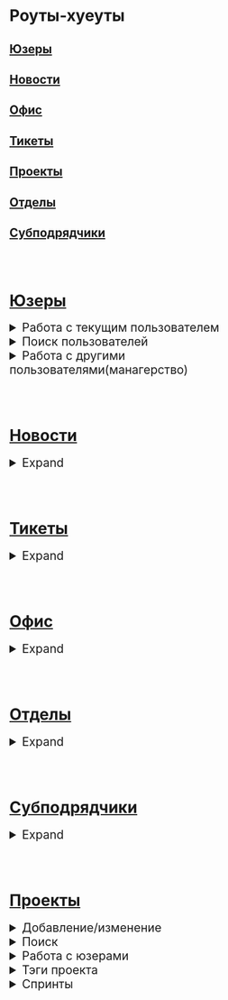 # Роуты-хуеуты

## [Юзеры](https://github.com/MsWafer/BuroPlatform/blob/master/newReadme.md#%D1%8E%D0%B7%D0%B5%D1%80%D1%8B-1)
## [Новости](https://github.com/MsWafer/BuroPlatform/blob/master/newReadme.md#%D0%BD%D0%BE%D0%B2%D0%BE%D1%81%D1%82%D0%B8-1)
## [Офис](https://github.com/MsWafer/BuroPlatform/blob/master/newReadme.md#%D0%BE%D1%84%D0%B8%D1%81-1)
## [Тикеты](https://github.com/MsWafer/BuroPlatform/blob/master/newReadme.md#%D1%82%D0%B8%D0%BA%D0%B5%D1%82%D1%8B-1)
## [Проекты](https://github.com/MsWafer/BuroPlatform/blob/master/newReadme.md#%D0%BF%D1%80%D0%BE%D0%B5%D0%BA%D1%82%D1%8B-1)
## [Отделы](https://github.com/MsWafer/BuroPlatform/blob/master/newReadme.md#%D0%BE%D1%82%D0%B4%D0%B5%D0%BB%D1%8B-1)
## [Субподрядчики](https://github.com/MsWafer/BuroPlatform/blob/master/newReadme.md#%D1%81%D1%83%D0%B1%D0%BF%D0%BE%D0%B4%D1%80%D1%8F%D0%B4%D1%87%D0%B8%D0%BA%D0%B8-1)

<br/><br/>

# [Юзеры](https://github.com/MsWafer/BuroPlatform/blob/master/newReadme.md#%D1%8E%D0%B7%D0%B5%D1%80%D1%8B)

<details>
<summary style="font-size:150%;">Работа с текущим пользователем</summary>

|route|description|request|response|
|---|---|:---:|:---:|
|POST /users/|Регистрация|[жсон](https://github.com/MsWafer/BuroPlatform/blob/master/docs/call_examples.md#%D1%80%D0%B5%D0%B3%D0%B8%D1%81%D1%82%D1%80%D0%B0%D1%86%D0%B8%D1%8F)|[жсон]()|
|POST /auth/|Авторизация|[жсон](https://github.com/MsWafer/BuroPlatform/blob/master/docs/call_examples.md#%D0%B0%D0%B2%D1%82%D0%BE%D1%80%D0%B8%D0%B7%D0%B0%D1%86%D0%B8%D1%8F)|[жсон]()|
|GET /users/me|Профиль||[жсон]()|
|GET /users/me/sprints|Активные спринты||[жсон]()|
|PUT /users/me|Редактирование профиля|[жсон](https://github.com/MsWafer/BuroPlatform/blob/master/docs/call_examples.md#%D1%80%D0%B5%D0%B4%D0%B0%D0%BA%D1%82%D0%B8%D1%80%D0%BE%D0%B2%D0%B0%D0%BD%D0%B8%D0%B5-%D1%8E%D0%B7%D0%B5%D1%80%D0%B0)|[жсон]()|
|PUT /users/me/pw|Изменение пароля|[жсон](https://github.com/MsWafer/BuroPlatform/blob/master/docs/call_examples.md#%D1%81%D0%BC%D0%B5%D0%BD%D0%B0-%D0%BF%D0%B0%D1%80%D0%BE%D0%BB%D1%8F)|[жсон]()|
|PUT /users/me/a|Добавление/изменение аватара|[жсон](https://github.com/MsWafer/BuroPlatform/blob/master/docs/call_examples.md#%D0%B0%D0%B2%D0%B0%D1%82%D0%B0%D1%80)|[жсон]()|
|PUT /users/me/rocket|Изменение рокетнейма|[жсон](https://github.com/MsWafer/BuroPlatform/blob/master/docs/call_examples.md#%D1%81%D0%BC%D0%B5%D0%BD%D0%B0-%D1%81%D0%B2%D0%BE%D0%B5%D0%B3%D0%BE-%D1%80%D0%BE%D0%BA%D0%B5%D1%82%D1%87%D0%B0%D1%82%D0%B0)|[жсон]()|
|PUT /users/me/report|Добавить/изменить отчет|[жсон](https://github.com/MsWafer/BuroPlatform/blob/master/docs/call_examples.md#%D0%B4%D0%BE%D0%B1%D0%B0%D0%B2%D0%B8%D1%82%D1%8C-%D0%BE%D1%82%D1%87%D0%B5%D1%82%D0%BD%D0%BE%D1%81%D1%82%D1%8C)|[жсон]()|
|GET /users/me/report|Открыть отчет||[жсон]()|
|POST /users/passRC|Изменение пароля по рокетчату|[жсон](https://github.com/MsWafer/BuroPlatform/blob/master/docs/call_examples.md#%D0%B2%D0%BE%D1%81%D1%81%D1%82%D0%B0%D0%BD%D0%BE%D0%B2%D0%B8%D1%82%D1%8C-%D0%BF%D0%B0%D1%80%D0%BE%D0%BB%D1%8C-%D1%87%D0%B5%D1%80%D0%B5%D0%B7-%D1%80%D0%BE%D0%BA%D0%B5%D1%82%D1%87%D0%B0%D1%82-%D0%B8-%D0%BC%D1%8B%D0%BB%D0%BE)|[жсон]()|
|PUT /users/part|Изменение разделов|[жсон](https://github.com/MsWafer/BuroPlatform/blob/master/docs/call_examples.md#%D1%81%D0%BC%D0%B5%D0%BD%D0%B0-%D1%81%D0%B2%D0%BE%D0%B8%D1%85-%D1%80%D0%B0%D0%B7%D0%B4%D0%B5%D0%BB%D0%BE%D0%B2)|[жсон]()|
</details>

<details>
<summary style="font-size:150%;">Поиск пользователей</summary>

|route|description|request|response|
|---|---|:---:|:---:|
|GET /users/all|Все пользователи|[квери](https://github.com/MsWafer/BuroPlatform/blob/master/docs/call_examples.md#%D0%BD%D0%B0%D0%B9%D1%82%D0%B8-%D0%B2%D1%81%D0%B5%D1%85-%D1%8E%D0%B7%D0%B5%D1%80%D0%BE%D0%B2-%D0%BE%D1%82%D1%81%D0%BE%D1%80%D1%82%D0%B8%D1%80%D0%BE%D0%B2%D0%B0%D0%BD%D0%BD%D1%8B%D1%85-%D0%BA%D0%B0%D0%BA-%D1%85%D0%BE%D1%82%D0%B8%D1%82%D0%B5)|[жсон]()|
|GET /users/q/search?field=&value=|Поиск по 1 параметру|[квери](https://github.com/MsWafer/BuroPlatform/blob/master/docs/call_examples.md#%D0%BF%D0%BE%D0%B8%D1%81%D0%BA-%D1%82%D0%BE%D0%BB%D1%8C%D0%BA%D0%BE-%D1%82%D0%B5%D1%85-%D1%8E%D0%B7%D0%B5%D1%80%D0%BE%D0%B2-%D0%BA%D0%BE%D1%82%D0%BE%D1%80%D1%8B%D0%B5-%D0%BF%D0%BE%D0%BF%D0%B0%D0%B4%D0%B0%D1%8E%D1%82-%D0%BF%D0%BE%D0%B4-%D1%83%D1%81%D0%BB%D0%BE%D0%B2%D0%B8%D1%8F-%D0%BA%D0%B2%D0%B5%D1%80%D0%B8)|[жсон]()|
|GET /users/:id|Получить профиль пользователя по _id||[жсон]()|
|GET /users/usr/get?fullname=&division=&partition=|Поиск по имени и/или разделу и/или отделу|[квери](https://github.com/MsWafer/BuroPlatform/blob/master/docs/call_examples.md#%D0%BF%D0%BE%D0%B8%D1%81%D0%BA-%D1%8E%D0%B7%D0%B5%D1%80%D0%B0-%D0%BF%D0%BE-%D1%82%D1%80%D0%B5%D0%BC-%D0%BF%D0%B0%D1%80%D0%B0%D0%BC%D0%B5%D1%82%D1%80%D0%B0%D0%BC)|[жсон]()|
|/users/usr/pos?position=|Поиск по должности|[квери](https://github.com/MsWafer/BuroPlatform/blob/master/docs/call_examples.md#%D0%BF%D0%BE%D0%B8%D1%81%D0%BA-%D1%8E%D0%B7%D0%B5%D1%80%D0%BE%D0%B2-%D1%81-%D0%BE%D0%BF%D1%80%D0%B5%D0%B4%D0%B5%D0%BB%D0%B5%D0%BD%D0%BD%D0%BE%D0%B9-%D0%B4%D0%BE%D0%BB%D0%B6%D0%BD%D0%BE%D1%81%D1%82%D1%8C%D1%8E)|[жсон]()|
</details>

<details>
<summary style="font-size:150%;">Работа с другими пользователями(манагерство)</summary>

|route|description|request|response|
|---|---|:---:|:---:|
|PUT /users/poschange/:id|Изменить должность юзера|[жсон](https://github.com/MsWafer/BuroPlatform/blob/master/docs/call_examples.md#%D1%81%D0%BC%D0%B5%D0%BD%D0%B0-%D0%B4%D0%BE%D0%BB%D0%B6%D0%BD%D0%BE%D1%81%D1%82%D0%B8-%D0%B4%D1%80%D1%83%D0%B3%D0%BE%D0%B3%D0%BE-%D1%8E%D0%B7%D0%B5%D1%80%D0%B0)|[жсон]()|
|PUT /users/permchange/:id|Изменить пермишен юзера|[жсон](https://github.com/MsWafer/BuroPlatform/blob/master/docs/call_examples.md#%D1%81%D0%BC%D0%B5%D0%BD%D0%B0-%D0%BF%D0%B5%D1%80%D0%BC%D0%B8%D1%88%D0%B5%D0%BD%D0%B0-%D0%B4%D1%80%D1%83%D0%B3%D0%BE%D0%B3%D0%BE-%D1%8E%D0%B7%D0%B5%D1%80%D0%B0)|[жсон]()|
|DELETE /users/:id|Удалить пользователя||[жсон]()|
|GET /users/report/:id|Просмотреть отчет другого пользователя||[жсон]()|
</details>

<br/><br/>

# [Новости](https://github.com/MsWafer/BuroPlatform/blob/master/newReadme.md#%D0%BD%D0%BE%D0%B2%D0%BE%D1%81%D1%82%D0%B8)

<details>
<summary style="font-size:150%;">Expand</summary>

|route|description|request|response|
|---|---|:---:|:---:|
|POST /news/|Новая новость|[жсон](https://github.com/MsWafer/BuroPlatform/blob/master/docs/call_examples.md#%D0%B4%D0%BE%D0%B1%D0%B0%D0%B2%D0%B8%D1%82%D1%8C-%D0%BD%D0%BE%D0%B2%D0%BE%D1%81%D1%82%D1%8C)|[жсон]()|
|GET /news/all|Все новости||[жсон]()|
|GET /news/:id|Просмотреть новость по _id||[жсон]()|
|PUT /news/:id|Редактировать новость по _id|[жсон](https://github.com/MsWafer/BuroPlatform/blob/master/docs/call_examples.md#%D1%80%D0%B5%D0%B4%D0%B0%D0%BA%D1%82%D0%B8%D1%80%D0%BE%D0%B2%D0%B0%D1%82%D1%8C)|[жсон]()|
|DELETE /news/:id|Удалить новость по _id||[жсон]()|
</details>

<br/><br/>

# [Тикеты](https://github.com/MsWafer/BuroPlatform/blob/master/newReadme.md#%D1%82%D0%B8%D0%BA%D0%B5%D1%82%D1%8B)

<details>
<summary style="font-size:150%;">Expand</summary>

|route|description|request|response|
|---|---|:---:|:---:|
|POST /tickets|Добавить тикет|[жсон](https://github.com/MsWafer/BuroPlatform/blob/master/docs/call_examples.md#%D0%BD%D0%BE%D0%B2%D1%8B%D0%B9-%D1%82%D0%B8%D0%BA%D0%B5%D1%82)|[жсон]()|
|GET /tickets/all|Все тикеты сорт. по дате||[жсон]()|
|GET /tickets/:id|Просмотр тикета по его _id||[жсон]()|
|GET /tickets/user/:id|Все тикеты пользователя||[жсон]()|
|GET /tickets/all/active|Все незавершенные тикеты||[жсон]()|
|GET /tickets/all/emergency|Все тикеты сорт. по срочности||[жсон]()|
|PUT /tickets/:id|Деактивировать тикет по _id||[жсон]()|
|DELETE /tickets/:id|Удалить тикет по _id||[жсон]()|

</details>

<br/><br/>

# [Офис](https://github.com/MsWafer/BuroPlatform/blob/master/newReadme.md#%D0%BE%D1%84%D0%B8%D1%81)

<details>
<summary style="font-size:150%;">Expand</summary>

|route|description|request|response|
|---|---|:---:|:---:|
|POST /props|Добавить предложение|[жсон](https://github.com/MsWafer/BuroPlatform/blob/master/docs/call_examples.md#%D0%BD%D0%BE%D0%B2%D0%BE%D0%B5-%D0%BF%D1%80%D0%B5%D0%B4%D0%BB%D0%BE%D0%B6%D0%B5%D0%BD%D0%B8%D0%B5)|[жсон]()|
|GET /props/all/likes|Все предложения сорт. по лайкам||[жсон]()|
|GET /props/all/date|Все предложения сорт. по дате||[жсон]()|
|GET /props/search?field=&order=|Кастомизируемый поиск|[квери](https://github.com/MsWafer/BuroPlatform/blob/master/docs/call_examples.md#%D1%81%D0%BE%D1%80%D1%82%D0%B8%D1%80%D0%BE%D0%B2%D0%BA%D0%B0-%D0%BF%D0%BE-%D0%BA%D0%B0%D1%81%D1%82%D0%BE%D0%BC%D0%BD%D1%8B%D0%BC-%D0%BA%D1%80%D0%B8%D1%82%D0%B5%D1%80%D0%B8%D1%8F%D0%BC)|[жсон]()|
|PUT /props/like/:id|Лайк/дизлайк предложения по его _id|[жсон]()|[жсон]()|
|PUT /props/exec/:id|Добавить исполнителя|[жсон](https://github.com/MsWafer/BuroPlatform/blob/master/docs/call_examples.md#%D0%B4%D0%BE%D0%B1%D0%B0%D0%B2%D0%B8%D1%82%D1%8C-%D0%B8%D1%81%D0%BF%D0%BE%D0%BB%D0%BD%D0%B8%D1%82%D0%B5%D0%BB%D1%8F)|[жсон]()|
|PUT /props/sts/:id|Запустить предложение в работу/отложить|[жсон](https://github.com/MsWafer/BuroPlatform/blob/master/docs/call_examples.md#%D0%B8%D0%B7%D0%BC%D0%B5%D0%BD%D0%B8%D1%82%D1%8C-%D1%81%D1%82%D0%B0%D1%82%D1%83%D1%81-%D0%BF%D1%80%D0%B5%D0%B4%D0%BB%D0%BE%D0%B6%D0%B5%D0%BD%D0%B8%D1%8F--%D0%BD%D0%B0%D0%B7%D0%BD%D0%B0%D1%87%D0%B8%D1%82%D1%8C-%D0%B8%D1%81%D0%BF%D0%BE%D0%BB%D0%BD%D0%B8%D1%82%D0%B5%D0%BB%D1%8F)|[жсон]()|
|PUT /props/sts/f/:id|Завершить предложение||[жсон]()|

</details>

<br/><br/>

# [Отделы](https://github.com/MsWafer/BuroPlatform/blob/master/newReadme.md#%D0%BE%D1%82%D0%B4%D0%B5%D0%BB%D1%8B)

<details>
<summary style="font-size:150%;">Expand</summary>

|route|description|request|response|
|---|---|:---:|:---:|
|POST /divisions|Создать новый отдел|[жсон](https://github.com/MsWafer/BuroPlatform/blob/master/docs/call_examples.md#%D1%81%D0%BE%D0%B7%D0%B4%D0%B0%D1%82%D1%8C-%D0%BE%D1%82%D0%B4%D0%B5%D0%BB)|[жсон]()|
|GET /divisions/find/:divname|Найти отдел по имени||[жсон]()|
|GET /divisions/all|Все отделы||[жсон]()|
|PUT /divisions/:divname|Вступить в отдел||[жсон]()|
|DELETE /divisions/:divname|Выйти из отдела||[жсон]()|
|GET /divisions/projects/:divid|Все проекты пользователей отдела||[жсон]()|
|PUT /divisions/addcover/:divname|Добавить/изменить обложку отдела|[жсон](https://github.com/MsWafer/BuroPlatform/blob/master/docs/call_examples.md#%D0%B4%D0%BE%D0%B1%D0%B0%D0%B2%D0%B8%D1%82%D1%8C-%D0%BE%D0%B1%D0%BB%D0%BE%D0%B6%D0%BA%D1%83-%D0%BE%D1%82%D0%B4%D0%B5%D0%BB%D0%B0)|[жсон]()|

</details>

<br/><br/>

# [Субподрядчики](https://github.com/MsWafer/BuroPlatform/blob/master/newReadme.md#%D1%81%D1%83%D0%B1%D0%BF%D0%BE%D0%B4%D1%80%D1%8F%D0%B4%D1%87%D0%B8%D0%BA%D0%B8)

<details>
<summary style="font-size:150%;">Expand</summary>

|route|description|request|response|
|---|---|:---:|:---:|
|POST /merc/new|Добавить субподрядчика|[жсон](https://github.com/MsWafer/BuroPlatform/blob/master/docs/call_examples.md#%D0%BD%D0%BE%D0%B2%D1%8B%D0%B9-%D1%81%D1%83%D0%B1%D0%BF%D0%BE%D0%B4%D1%80%D1%8F%D0%B4%D1%87%D0%B8%D0%BA)|[жсон]()|
|GET /merc/search?name=|Найти всех/найти 1 по имени|[квери](https://github.com/MsWafer/BuroPlatform/blob/master/docs/call_examples.md#%D0%BF%D0%BE%D0%B8%D1%81%D0%BA-%D1%81%D1%83%D0%B1%D0%BF%D0%BE%D0%B4%D1%80%D1%8F%D0%B4%D1%87%D0%B8%D0%BA%D0%BE%D0%B2)|[жсон]()|
|PUT /merc/new/edit/:id|Редактирование по _id|[жсон](https://github.com/MsWafer/BuroPlatform/blob/master/docs/call_examples.md#%D1%80%D0%B5%D0%B4%D0%B0%D0%BA%D1%82%D0%B8%D1%80%D0%BE%D0%B2%D0%B0%D0%BD%D0%B8%D0%B5)|[жсон]()|
|DELETE /merc/:id|Удалить субподрядчика по _id||[жсон]()|

</details>

<br/><br/>


# [Проекты](https://github.com/MsWafer/BuroPlatform/blob/master/newReadme.md#%D0%BF%D1%80%D0%BE%D0%B5%D0%BA%D1%82%D1%8B)

<details>
<summary style="font-size:150%;">Добавление/изменение</summary>

|route|description|request|response|
|---|---|:---:|:---:|
|POST /projects/add|Добавить проект|[жсон](https://github.com/MsWafer/BuroPlatform/blob/master/docs/call_examples.md#%D1%81%D0%BE%D0%B7%D0%B4%D0%B0%D1%82%D1%8C-%D0%BF%D1%80%D0%BE%D0%B5%D0%BA%D1%82)|[жсон]()|
|PUT /projects/:crypt|Редактирование проекта по шифру|[жсон](https://github.com/MsWafer/BuroPlatform/blob/master/docs/call_examples.md#%D0%B8%D0%B7%D0%BC%D0%B5%D0%BD%D0%B8%D1%82%D1%8C)|[жсон]()|
|DELETE /projects/:crypt|Удалить проект по шифру||[жсон]()|
|PUT /projects/finish/:crypt|Завершить проект||[жсон]()|
|PUT /projects/inf/:crypt|Добавить информационные ресурсы||[жсон]()|
|PUT /projects/cover/:crypt|Добавить обложку|[жсон](https://github.com/MsWafer/BuroPlatform/blob/master/docs/call_examples.md#%D0%B4%D0%BE%D0%B1%D0%B0%D0%B2%D0%B8%D1%82%D1%8C-%D0%BE%D0%B1%D0%BB%D0%BE%D0%B6%D0%BA%D1%83)|[жсон]()|
|PUT /projects/budget/:crypt|Добавить/изменить бюджет|[жсон](https://github.com/MsWafer/BuroPlatform/blob/master/docs/call_examples.md#%D0%B4%D0%BE%D0%B1%D0%B0%D0%B2%D0%B8%D1%82%D1%8C%D1%80%D0%B5%D0%B4%D0%B0%D0%BA%D1%82%D0%B8%D1%80%D0%BE%D0%B2%D0%B0%D1%82%D1%8C-%D0%B1%D1%8E%D0%B4%D0%B6%D0%B5%D1%82-%D0%BF%D1%80%D0%BE%D0%B5%D0%BA%D1%82%D0%B0)|[жсон]()|

</details>

<details>
<summary style="font-size:150%;">Поиск</summary>

|route|description|request|response|
|---|---|:---:|:---:|
|GET /projects|Все проекты + сорт.|[квери](https://github.com/MsWafer/BuroPlatform/blob/master/docs/call_examples.md#%D0%B2%D1%81%D0%B5-%D0%BF%D1%80%D0%BE%D0%B5%D0%BA%D1%82%D1%8B)|[жсон]()|
|GET /projects/q/search?field=&value=|Найти проекты, подходящие по квери|[квери](https://github.com/MsWafer/BuroPlatform/blob/master/docs/call_examples.md#%D0%BD%D0%B0%D0%B9%D1%82%D0%B8-%D1%82%D0%BE%D0%BB%D1%8C%D0%BA%D0%BE-%D0%BF%D1%80%D0%BE%D0%B5%D0%BA%D1%82%D1%8B-%D0%BF%D0%BE%D0%BF%D0%B0%D0%B4%D0%B0%D1%8E%D1%89%D0%B8%D0%B5-%D0%BF%D0%BE%D0%B4-%D0%BA%D0%B2%D0%B5%D1%80%D0%B8)|[жсон]()|
|GET /projects/:crypt|Найти проект по шифру||[жсон]()|
|GET /projects/user/:id|Найти все проекты юзера, чей _id в юрл||[жсон]()|

</details>

<details>
<summary style="font-size:150%;">Работа с юзерами</summary>

|route|description|request|response|
|---|---|:---:|:---:|
|PUT /projects/join2/:crypt|Вступить/выйти в/из команды проекта|[жсон](https://github.com/MsWafer/BuroPlatform/blob/master/docs/call_examples.md#%D0%B2%D1%81%D1%82%D1%83%D0%BF%D0%B8%D1%82%D1%8C-%D0%B2-%D0%BA%D0%BE%D0%BC%D0%B0%D0%BD%D0%B4%D1%83%D0%B2%D1%8B%D0%B9%D1%82%D0%B8-%D0%B8%D0%B7-%D0%BA%D0%BE%D0%BC%D0%B0%D0%BD%D0%B4%D1%8B)|[жсон]()|
|PUT /projects/updteam/:crypt|Добавить/убрать юзера в/из команды проекта|[жсон](https://github.com/MsWafer/BuroPlatform/blob/master/docs/call_examples.md#%D0%B4%D0%BE%D0%B1%D0%B0%D0%B2%D0%B8%D1%82%D1%8C%D0%BA%D0%B8%D0%BA%D0%BD%D1%83%D1%82%D1%8C-%D0%B2%D0%B8%D0%B7-%D0%BF%D1%80%D0%BE%D0%B5%D0%BA%D1%82%D0%B0)|[жсон]()|
|PUT /projects//team2/:crypt/:userid|Редактирование роли/задачи юзера в отделе|[жсон](https://github.com/MsWafer/BuroPlatform/blob/master/docs/call_examples.md#%D1%80%D0%B5%D0%B4%D0%B0%D0%BA%D1%82%D0%B8%D1%80%D0%BE%D0%B2%D0%B0%D1%82%D1%8C-%D0%B4%D0%BE%D0%BB%D0%B6%D0%BD%D0%BE%D1%81%D1%82%D1%8C%D1%80%D0%B0%D0%B7%D0%B4%D0%B5%D0%BB-%D1%87%D0%B5%D0%BB%D0%B8%D0%BA%D0%B0-%D0%B2-%D0%BA%D0%BE%D0%BC%D0%B0%D0%BD%D0%B4%D0%B5)|[жсон]()|

</details>

<details>
<summary style="font-size:150%;">Тэги проекта</summary>

|route|description|request|response|
|---|---|:---:|:---:|
|PUT /projects/tag/:crypt|Добавить тэг в проект|[жсон](https://github.com/MsWafer/BuroPlatform/blob/master/docs/call_examples.md#%D0%B4%D0%BE%D0%B1%D0%B0%D0%B2%D0%B8%D1%82%D1%8C-%D1%82%D1%8D%D0%B3-%D0%BA-%D0%BF%D1%80%D0%BE%D0%B5%D0%BA%D1%82%D1%83)|[жсон]()|
|DELETE /projects/tag/:crypt|Удалить тэг из проекта|[жсон](https://github.com/MsWafer/BuroPlatform/blob/master/docs/call_examples.md#%D1%83%D0%B4%D0%B0%D0%BB%D0%B8%D1%82%D1%8C-%D1%82%D1%8D%D0%B3-%D0%B8%D0%B7-%D0%BF%D1%80%D0%BE%D0%B5%D0%BA%D1%82%D0%B0)|[жсон]()|
|GET /project/tag/search|Найти проекты с указанными тэгами|[жсон](https://github.com/MsWafer/BuroPlatform/blob/master/docs/call_examples.md#%D0%BD%D0%B0%D0%B9%D1%82%D0%B8-%D0%BF%D1%80%D0%BE%D0%B5%D0%BA%D1%82%D1%8B-%D0%BF%D0%BE-%D1%82%D1%8D%D0%B3%D0%B0%D0%BC)|[жсон]()|
|GET /projects/tag/find?crypt=&tag=|Поиск тэгов проекта|[квери](https://github.com/MsWafer/BuroPlatform/blob/master/docs/call_examples.md#%D0%BF%D0%BE%D0%B8%D1%81%D0%BA-%D0%BF%D0%BE-%D1%82%D1%8D%D0%B3%D0%B0%D0%BC-%D0%BF%D1%80%D0%BE%D0%B5%D0%BA%D1%82%D0%B0)|[жсон]()|

</details>

<details>
<summary style="font-size:150%;">Спринты</summary>

<details>
<summary style="font-size:120%;">Общая хуйня</summary>

|route|description|request|response|
|---|---|:---:|:---:|
|POST /projects/sprint/new/:crypt|Добавить спринт|[жсон](https://github.com/MsWafer/BuroPlatform/blob/master/docs/call_examples.md#%D0%B4%D0%BE%D0%B1%D0%B0%D0%B2%D0%B8%D1%82%D1%8C-%D1%81%D0%BF%D1%80%D0%B8%D0%BD%D1%82-%D0%BA-%D0%BF%D1%80%D0%BE%D0%B5%D0%BA%D1%82%D1%83)|[жсон]()|
|PUT /projects/sprints/dd/:id|Добавить/изменить описание + планируемую дату окончания спринта|[жсон](https://github.com/MsWafer/BuroPlatform/blob/master/docs/call_examples.md#%D0%B4%D0%BE%D0%B1%D0%B0%D0%B2%D0%B8%D1%82%D1%8C%D0%B8%D0%B7%D0%BC%D0%B5%D0%BD%D0%B8%D1%82%D1%8C-%D0%BF%D0%BB%D0%B0%D0%BD%D0%B8%D1%80%D1%83%D0%B5%D0%BC%D1%83%D1%8E-%D0%B4%D0%B0%D1%82%D1%83-%D0%BE%D0%BA%D0%BE%D0%BD%D1%87%D0%B0%D0%BD%D0%B8%D1%8F-%D0%B8-%D0%BE%D0%BF%D0%B8%D1%81%D0%B0%D0%BD%D0%B8%D0%B5-%D1%81%D0%BF%D1%80%D0%B8%D0%BD%D1%82%D0%B0)|[жсон]()|
|PUT /projects/sprints/description/:id|Изменить спринт|[жсон](https://github.com/MsWafer/BuroPlatform/blob/master/docs/call_examples.md#%D0%B4%D0%BE%D0%B1%D0%B0%D0%B2%D0%B8%D1%82%D1%8C%D0%B8%D0%B7%D0%BC%D0%B5%D0%BD%D0%B8%D1%82%D1%8C-%D0%BF%D0%BE%D0%BB%D0%B5-%D1%81%D0%BF%D1%80%D0%B8%D0%BD%D1%82%D0%B0)|[жсон]()|
|PUT /projects/sprints/:id|Изменение статуса спринта||[жсон]()|
|PUT /projects/favsprint/:id|Фаворитнуть спринт||[жсон]()|
|DELETE /projects/sprints/:id|Удалить спринт||[жсон]()|
|GET /projects/sprints/:crypt|Все спринты проекта(устарело нахуй?)||[жсон]()|
|GET /projects/getsprint/:id|Инфа по 1 спринту||[жсон]()|

</details>

<details>
<summary style="font-size:120%;">Тэги спринтов</summary>

|route|description|request|response|
|---|---|:---:|:---:|
|PUT /projects/sprints/addtag/:id|Добавить тэг в спринт|[жсон](https://github.com/MsWafer/BuroPlatform/blob/master/docs/call_examples.md#%D0%B4%D0%BE%D0%B1%D0%B0%D0%B2%D0%B8%D1%82%D1%8C-%D1%82%D1%8D%D0%B3-%D0%B2-%D1%81%D0%BF%D1%80%D0%B8%D0%BD%D1%82)|[жсон]()|
|DELETE /projects/sprints/:id/tag?tag=|Удалить тэг из спринта|[квери](https://github.com/MsWafer/BuroPlatform/blob/master/docs/call_examples.md#%D1%83%D0%B1%D1%80%D0%B0%D1%82%D1%8C-%D1%82%D1%8D%D0%B3-%D0%B8%D0%B7-%D1%81%D0%BF%D1%80%D0%B8%D0%BD%D1%82%D0%B0)|[жсон]()|
|GET /projects/sprint/tags|Найти все спринты подходящие по тегам|[квери](https://github.com/MsWafer/BuroPlatform/blob/master/docs/call_examples.md#%D0%BD%D0%B0%D0%B9%D1%82%D0%B8-%D1%81%D0%BF%D1%80%D0%B8%D0%BD%D1%82-%D0%BF%D0%BE-%D1%82%D1%8D%D0%B3%D0%B0%D0%BC)|[жсон]()|

</details>

<details>
<summary style="font-size:120%;">Таски</summary>

|route|description|request|response|
|---|---|:---:|:---:|
|GET /projects/sprints/gettasks/:id|Все таски спринта||[жсон]()|
|POST /projects/sprints/addtask/:id|Добавить много тасков в спринт||[жсон]()|
|POST /projects/sprints/task/:id|Добавить 1 таск в спринт|[жсон](https://github.com/MsWafer/BuroPlatform/blob/master/docs/call_examples.md#%D0%B4%D0%BE%D0%B1%D0%B0%D0%B2%D0%B8%D1%82%D1%8C-%D1%82%D0%B0%D1%81%D0%BA-%D0%BA-%D1%81%D0%BF%D1%80%D0%B8%D0%BD%D1%82%D1%83)|[жсон]()|
|PUT /projects/sprints/taskedit/:id|Изменить таск|[жсон](https://github.com/MsWafer/BuroPlatform/blob/master/docs/call_examples.md#%D0%B8%D0%B7%D0%BC%D0%B5%D0%BD%D0%B8%D1%82%D1%8C-%D0%B8%D0%BC%D1%8F-%D1%82%D0%B0%D1%81%D0%BA%D0%B0)|[жсон]()|
|PUT /projects/sprints/DAtask/test|Де/активировать таск|[жсон](https://github.com/MsWafer/BuroPlatform/blob/master/docs/call_examples.md#%D0%B4%D0%B5%D0%B0%D0%BA%D1%82%D0%B8%D0%B2%D0%B8%D1%80%D0%BE%D0%B2%D0%B0%D1%82%D1%8C-%D1%82%D0%B0%D1%81%D0%BA)|[жсон]()|
|DELETE /projects/sprints/deltask/:id|Удалить таск|[жсон](https://github.com/MsWafer/BuroPlatform/blob/master/docs/call_examples.md#%D1%83%D0%B4%D0%B0%D0%BB%D0%B8%D1%82%D1%8C-%D1%82%D0%B0%D1%81%D0%BA)|[жсон]()|
|PUT /projects/sprints/task/adduser/:id|Добавить исполнителя в таск|[жсон](https://github.com/MsWafer/BuroPlatform/blob/master/docs/call_examples.md#%D0%B4%D0%BE%D0%B1%D0%B0%D0%B2%D0%B8%D1%82%D1%8C-%D0%B8%D1%81%D0%BF%D0%BE%D0%BB%D0%BD%D0%B8%D1%82%D0%B5%D0%BB%D1%8F-%D0%BA-%D1%82%D0%B0%D1%81%D0%BA%D1%83)|[жсон]()|

</details>

</details>
